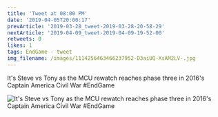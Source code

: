 ```yaml
---
title: 'Tweet at 08:00 PM'
date: '2019-04-05T20:00:17'
prevArticle: '2019-03-28_tweet-2019-03-28-20-58-29'
nextArticle: '2019-04-09_tweet-2019-04-09-19-52-00'
retweets: 0
likes: 1
tags: EndGame - tweet
img_filename: /images/1114256463466237952-D3aiUQ-XsAM2LV-.jpg
---
```

It's Steve vs Tony as the MCU rewatch reaches phase three in 2016's Captain America Civil War #EndGame

![It's Steve vs Tony as the MCU rewatch reaches phase three in 2016's Captain America Civil War #EndGame](/images/1114256463466237952-D3aiUQ-XsAM2LV-.jpg "It's Steve vs Tony as the MCU rewatch reaches phase three in 2016's Captain America Civil War #EndGame")